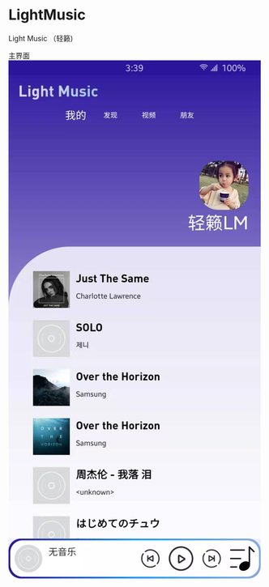 # LightMusic
Light Music （轻籁)

主界面
![主界面](https://github.com/BrinsLee/LightMusic/blob/master/image/img_main.jpg)
